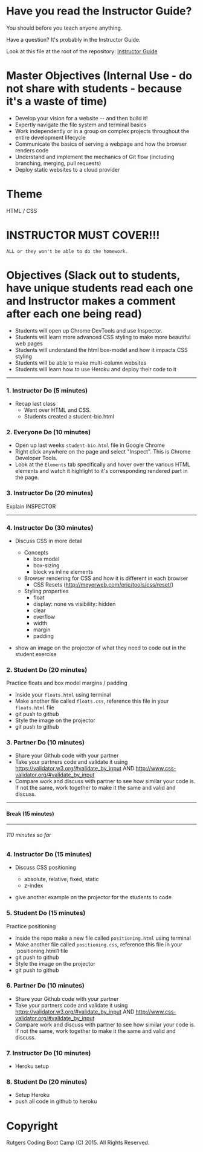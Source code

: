 # Have you read the Instructor Guide?

You should before you teach anyone anything.

Have a question? It's probably in the Instructor Guide.

Look at this file at the root of the repository:
[Instructor Guide](https://github.com/RutgersCodingBootcamp/All-Lesson-Plans/blob/master/instructor_guide.md)

# Master Objectives (Internal Use - do not share with students - because it's a waste of time)

* Develop your vision for a website -- and then build it!
* Expertly navigate the file system and terminal basics
* Work independently or in a group on complex projects throughout the entire development lifecycle
* Communicate the basics of serving a webpage and how the browser renders code
* Understand and implement the mechanics of Git flow (including branching, merging, pull requests)
* Deploy static websites to a cloud provider


# Theme
HTML / CSS

# INSTRUCTOR MUST COVER!!!

```
ALL or they won't be able to do the homework.
```

# Objectives (Slack out to students, have unique students read each one and Instructor makes a comment after each one being read)

* Students will open up Chrome DevTools and use Inspector.
* Students will learn more advanced CSS styling to make more beautiful web pages
* Students will understand the html box-model and how it impacts CSS styling
* Students will be able to make multi-column websites
* Students will learn how to use Heroku and deploy their code to it

----

### 1. Instructor Do (5 minutes)

* Recap last class
  + Went over HTML and CSS.
  + Students created a student-bio.html


### 2. Everyone Do (10 minutes)

* Open up last weeks `student-bio.html` file in Google Chrome
* Right click anywhere on the page and select "Inspect". This is Chrome Developer Tools.
* Look at the `Elements` tab specifically and hover over the various HTML elements and  watch it highlight to it's corresponding rendered part in the page.


### 3. Instructor Do (20 minutes)

Explain INSPECTOR

----

### 4. Instructor Do (30 minutes)

* Discuss CSS in more detail
  + Concepts
    + box model
    + box-sizing
    + block vs inline elements
  + Browser rendering for CSS and how it is different in each browser
      + CSS Resets (http://meyerweb.com/eric/tools/css/reset/)
  + Styling properties
    + float
    + display: none vs visibility: hidden
    + clear
    + overflow
    + width
    + margin
    + padding

* show an image on the projector of what they need to code out in the student exercise


### 2. Student Do (20 minutes)

Practice floats and box model margins / padding

* Inside your `floats.html` using terminal
* Make another file called `floats.css`, reference this file in your `floats.html` file
* git push to github
* Style the image on the projector
* git push to github

### 3. Partner Do (10 minutes)

* Share your Github code with your partner
* Take your partners code and validate it using https://validator.w3.org/#validate_by_input AND http://www.css-validator.org/#validate_by_input
* Compare work and discuss with partner to see how similar your code is. If not the same, work together to make it the same and valid and discuss.

----
#### Break (15 minutes)

----
###### 110 minutes so far

### 4. Instructor Do (15 minutes)

* Discuss CSS positioning
    + absolute, relative, fixed, static
    + z-index

* give another example on the projector for the students to code


### 5. Student Do (15 minutes)

Practice positioning

* Inside the repo make a new file called `positioning.html` using terminal
* Make another file called `positioning.css`, reference this file in your `positioning.html1 file
* git push to github
* Style the image on the projector
* git push to github

### 6. Partner Do (10 minutes)

* Share your Github code with your partner
* Take your partners code and validate it using https://validator.w3.org/#validate_by_input AND http://www.css-validator.org/#validate_by_input
* Compare work and discuss with partner to see how similar your code is. If not the same, work together to make it the same and valid and discuss.
 

### 7. Instructor Do (10 minutes)

* Heroku setup

### 8. Student Do (20 minutes)

* Setup Heroku
* push all code in github to heroku

# Copyright
Rutgers Coding Boot Camp (C) 2015. All Rights Reserved.